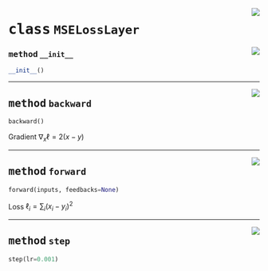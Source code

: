 <!-- markdownlint-disable -->

<a href="../mnn/layer.py#L209"><img align="right" style="float:right;" src="https://img.shields.io/badge/-source-cccccc?style=flat-square"></a>

# <kbd>class</kbd> `MSELossLayer`




<a href="../mnn/layer.py#L5"><img align="right" style="float:right;" src="https://img.shields.io/badge/-source-cccccc?style=flat-square"></a>

### <kbd>method</kbd> `__init__`

```python
__init__()
```








---

<a href="../mnn/layer.py#L220"><img align="right" style="float:right;" src="https://img.shields.io/badge/-source-cccccc?style=flat-square"></a>

## <kbd>method</kbd> `backward`

```python
backward()
```

Gradient $\nabla_x \ell = 2(x - y)$ 

---

<a href="../mnn/layer.py#L210"><img align="right" style="float:right;" src="https://img.shields.io/badge/-source-cccccc?style=flat-square"></a>

## <kbd>method</kbd> `forward`

```python
forward(inputs, feedbacks=None)
```

Loss $\ell_i = \sum_{i} (x_i - y_i)^2$ 

---

<a href="../mnn/layer.py#L20"><img align="right" style="float:right;" src="https://img.shields.io/badge/-source-cccccc?style=flat-square"></a>

## <kbd>method</kbd> `step`

```python
step(lr=0.001)
```





